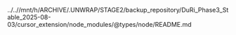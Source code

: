 ../..//mnt/h/ARCHIVE/.UNWRAP/STAGE2/backup_repository/DuRi_Phase3_Stable_2025-08-03/cursor_extension/node_modules/@types/node/README.md